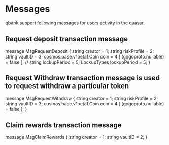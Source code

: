 
# Messages 

qbank support following messages for users activity in the quasar. 

## Request deposit transaction message
message MsgRequestDeposit {
  string creator = 1;
  string riskProfile = 2;
  string vaultID = 3;
  cosmos.base.v1beta1.Coin coin = 4 [ (gogoproto.nullable) = false ];
  // string lockupPeriod = 5;
  LockupTypes lockupPeriod  = 5;
}

## Request Withdraw transaction message is used to request withdraw a particular token 

message MsgRequestWithdraw {
  string creator = 1;
  string riskProfile = 2;
  string vaultID = 3;
  cosmos.base.v1beta1.Coin coin = 4 [ (gogoproto.nullable) = false ];
}

 ## Claim rewards transaction message

message MsgClaimRewards {
  string creator = 1;
  string vaultID = 2;
}
